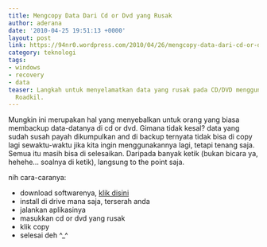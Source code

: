 ```yaml
---
title: Mengcopy Data Dari Cd or Dvd yang Rusak
author: aderana
date: '2010-04-25 19:51:13 +0000'
layout: post
link: https://94nr0.wordpress.com/2010/04/26/mengcopy-data-dari-cd-or-dvd-yang-rusak/
category: teknologi
tags:
- windows
- recovery
- data
teaser: Langkah untuk menyelamatkan data yang rusak pada CD/DVD menggunakan aplikasi
  Roadkil.
---
```


Mungkin ini merupakan hal yang menyebalkan untuk orang yang biasa membackup data-datanya di cd or dvd. Gimana tidak kesal? data yang sudah susah payah dikumpulkan and di backup ternyata tidak bisa di copy lagi sewaktu-waktu jika kita ingin menggunakannya lagi, tetapi tenang saja. Semua itu masih bisa di selesaikan. Daripada banyak ketik (bukan bicara ya, hehehe… soalnya di ketik), langsung to the point saja.

nih cara-caranya:

* download softwarenya, [klik disini][kd]
* install di drive mana saja, terserah anda
* jalankan aplikasinya
* masukkan cd or dvd yang rusak
* klik copy
* selesai deh ^_^

[kd]: http://www.roadkil.net/download.php?FileID=405&ProgramID=29